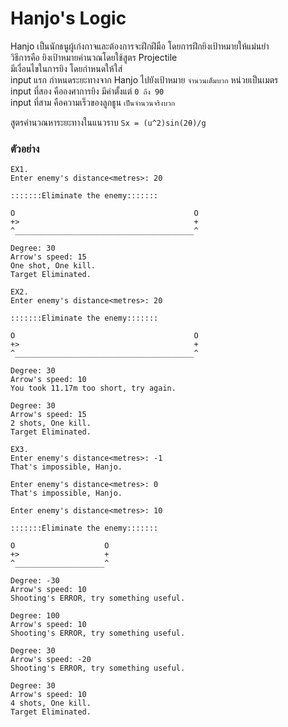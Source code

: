 # Hanjo's Logic #
Hanjo เป็นนักธนูผู้เก่งกาจและต้องการจะฝึกฝีมือ โดยการฝึกยิงเป้าหมายให้แม่นยำ <br/>
วิธีการคือ ยิงเป้าหมายคำนวณโดยใช้สูตร Projectile<br/>
มีเงื่อนไขในการยิง โดยกำหนดให้ใส่<br/>
input แรก กำหนดระยะทางจาก Hanjo ไปยังเป้าหมาย `จำนวนเต็มบวก` หน่วยเป็นเมตร<br/>
input ที่สอง คือองศาการยิง มีค่าตั้งแต่ `0 ถึง 90`<br/>
input ที่สาม คือความเร็วของลูกธูน `เป็นจำนวนจริงบวก`<br/>

สูตรคำนวณหาระยะทางในแนวราบ `Sx = (u^2)sin(2θ)/g`

### ตัวอย่าง ###
```
EX1.
Enter enemy's distance<metres>: 20

:::::::Eliminate the enemy:::::::

O                                        O
+>                                       +
^________________________________________^

Degree: 30
Arrow's speed: 15
One shot, One kill.
Target Eliminated.
```
```
EX2.
Enter enemy's distance<metres>: 20

:::::::Eliminate the enemy:::::::

O                                        O
+>                                       +
^________________________________________^

Degree: 30
Arrow's speed: 10
You took 11.17m too short, try again.

Degree: 30
Arrow's speed: 15
2 shots, One kill.
Target Eliminated.
```
```
EX3.
Enter enemy's distance<metres>: -1
That's impossible, Hanjo.

Enter enemy's distance<metres>: 0
That's impossible, Hanjo.

Enter enemy's distance<metres>: 10

:::::::Eliminate the enemy:::::::

O                    O
+>                   +
^____________________^

Degree: -30
Arrow's speed: 10
Shooting's ERROR, try something useful.

Degree: 100
Arrow's speed: 10
Shooting's ERROR, try something useful.

Degree: 30
Arrow's speed: -20
Shooting's ERROR, try something useful.

Degree: 30
Arrow's speed: 10
4 shots, One kill.
Target Eliminated.
```

